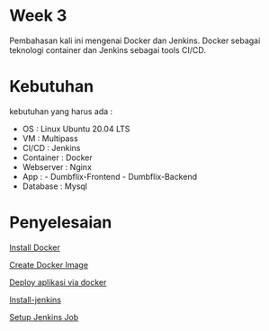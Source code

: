 # Week 3
Pembahasan kali ini mengenai Docker dan Jenkins. Docker sebagai teknologi container dan Jenkins sebagai tools CI/CD.

# Kebutuhan
kebutuhan yang harus ada :
- OS        : Linux Ubuntu 20.04 LTS
- VM        : Multipass 
- CI/CD     : Jenkins
- Container : Docker
- Webserver : Nginx
- App       : - Dumbflix-Frontend
              - Dumbflix-Backend
- Database  : Mysql

# Penyelesaian

[Install Docker](install-docker.md)

[Create Docker Image](create-docker-image.md)

[Deploy aplikasi via docker](deploy-aplikasi.md)

[Install-jenkins](install-jenkins.md)

[Setup Jenkins Job](Setup-Jenkins.md)
